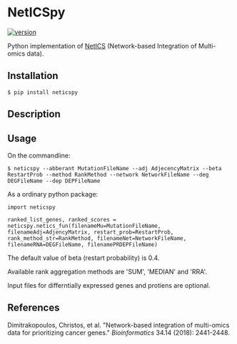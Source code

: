 # NetICSpy
[![version](https://img.shields.io/pypi/v/neticspy.svg)](https://pypi.org/project/neticspy)

Python implementation of [NetICS](https://doi.org/10.1093/bioinformatics/bty148) (Network-based Integration of Multi-omics data).

## Installation
```shell
$ pip install neticspy
```

## Description


## Usage
On the commandline:
```
$ neticspy --abberant MutationFileName --adj AdjecencyMatrix --beta RestartProb --method RankMethod --network NetworkFileName --deg DEGFileName --dep DEPFileName
```

As a ordinary python package:
```
import neticspy

ranked_list_genes, ranked_scores = neticspy.netics_fun(filenameMu=MutationFileName, filenameAdj=AdjencyMatrix, restart_prob=RestartProb, rank_method_str=RankMethod, filenameNet=NetworkFileName, filenameRNA=DEGFileName, filenamePRDEPFileName)
```

The default value of beta (restart probability) is 0.4.

Available rank aggregation methods are 'SUM', 'MEDIAN' and 'RRA'.

Input files for differntially expressed genes and protiens are optional.

## References
Dimitrakopoulos, Christos, et al. "Network-based integration of multi-omics data for prioritizing cancer genes." *Bioinformatics* 34.14 (2018): 2441-2448.
